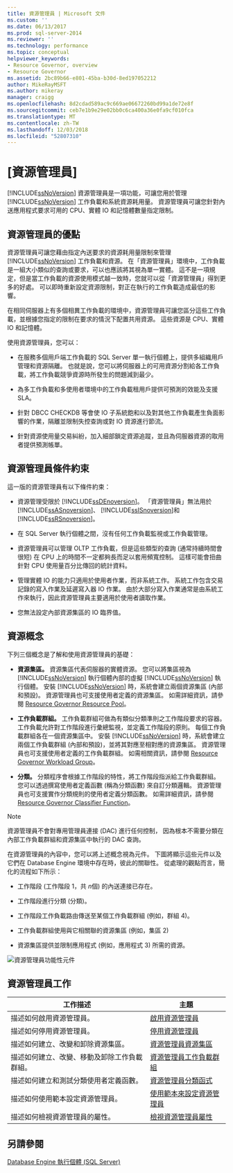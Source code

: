 ```yaml
---
title: 資源管理員 | Microsoft 文件
ms.custom: ''
ms.date: 06/13/2017
ms.prod: sql-server-2014
ms.reviewer: ''
ms.technology: performance
ms.topic: conceptual
helpviewer_keywords:
- Resource Governor, overview
- Resource Governor
ms.assetid: 2bc89b66-e801-45ba-b30d-8ed197052212
author: MikeRayMSFT
ms.author: mikeray
manager: craigg
ms.openlocfilehash: 8d2cdad589ac9c669ae06672260bd99a1de72e8f
ms.sourcegitcommit: ceb7e1b9e29e02bb0c6ca400a36e0fa9cf010fca
ms.translationtype: MT
ms.contentlocale: zh-TW
ms.lasthandoff: 12/03/2018
ms.locfileid: "52807310"
---
```

# <a name="resource-governor"></a>[資源管理員]
  [!INCLUDE[ssNoVersion](../../../includes/ssnoversion-md.md)] 資源管理員是一項功能，可讓您用於管理 [!INCLUDE[ssNoVersion](../../../includes/ssnoversion-md.md)] 工作負載和系統資源耗用量。 資源管理員可讓您針對內送應用程式要求可用的 CPU、實體 IO 和記憶體數量指定限制。  
  
## <a name="benefits-of-resource-governor"></a>資源管理員的優點  
 資源管理員可讓您藉由指定內送要求的資源耗用量限制來管理 [!INCLUDE[ssNoVersion](../../../includes/ssnoversion-md.md)] 工作負載和資源。 在「資源管理員」環境中，工作負載是一組大小類似的查詢或要求，可以也應該將其視為單一實體。 這不是一項規定，但是當工作負載的資源使用模式越一致時，您就可以從「資源管理員」得到更多的好處。 可以即時重新設定資源限制，對正在執行的工作負載造成最低的影響。  
  
 在相同伺服器上有多個相異工作負載的環境中，資源管理員可讓您區分這些工作負載，並根據您指定的限制在要求的情況下配置共用資源。 這些資源是 CPU、實體 IO 和記憶體。  
  
 使用資源管理員，您可以：  
  
-   在服務多個用戶端工作負載的 SQL Server 單一執行個體上，提供多組織用戶管理和資源隔離。 也就是說，您可以將伺服器上的可用資源分割給各工作負載，將工作負載競爭資源時所發生的問題減到最少。  
  
-   為多工作負載和多使用者環境中的工作負載租用戶提供可預測的效能及支援 SLA。  
  
-   針對 DBCC CHECKDB 等會使 IO 子系統飽和以及對其他工作負載產生負面影響的作業，隔離並限制失控查詢或對 IO 資源進行節流。  
  
-   針對資源使用量交易糾紛，加入細部鎖定資源追蹤，並且為伺服器資源的取用者提供預測帳單。  
  
## <a name="resource-governor-constraints"></a>資源管理員條件約束  
 這一版的資源管理員有以下條件約束：  
  
-   資源管理受限於 [!INCLUDE[ssDEnoversion](../../includes/ssdenoversion-md.md)]。 「資源管理員」無法用於 [!INCLUDE[ssASnoversion](../../includes/ssasnoversion-md.md)]、 [!INCLUDE[ssISnoversion](../../includes/ssisnoversion-md.md)]和 [!INCLUDE[ssRSnoversion](../../includes/ssrsnoversion-md.md)]。  
  
-   在 SQL Server 執行個體之間，沒有任何工作負載監視或工作負載管理。  
  
-   資源管理員可以管理 OLTP 工作負載，但是這些類型的查詢 (通常持續時間會很短) 在 CPU 上的時間不一定都夠長而足以套用頻寬控制。 這樣可能會扭曲針對 CPU 使用量百分比傳回的統計資料。  
  
-   管理實體 IO 的能力只適用於使用者作業，而非系統工作。 系統工作包含交易記錄的寫入作業及延遲寫入器 IO 作業。 由於大部分寫入作業通常是由系統工作來執行，因此資源管理員主要適用於使用者讀取作業。  
  
-   您無法設定內部資源集區的 IO 臨界值。  
  
## <a name="resource-concepts"></a>資源概念  
 下列三個概念是了解和使用資源管理員的基礎：  
  
-   **資源集區。** 資源集區代表伺服器的實體資源。 您可以將集區視為 [!INCLUDE[ssNoVersion](../../../includes/ssnoversion-md.md)] 執行個體內部的虛擬 [!INCLUDE[ssNoVersion](../../../includes/ssnoversion-md.md)] 執行個體。 安裝 [!INCLUDE[ssNoVersion](../../../includes/ssnoversion-md.md)] 時，系統會建立兩個資源集區 (內部和預設)。 資源管理員也可支援使用者定義的資源集區。 如需詳細資訊，請參閱 [Resource Governor Resource Pool](resource-governor-resource-pool.md)。  
  
-   **工作負載群組。** 工作負載群組可做為有類似分類準則之工作階段要求的容器。 工作負載允許對工作階段進行彙總監視，並定義工作階段的原則。 每個工作負載群組各在一個資源集區中。 安裝 [!INCLUDE[ssNoVersion](../../../includes/ssnoversion-md.md)] 時，系統會建立兩個工作負載群組 (內部和預設)，並將其對應至相對應的資源集區。 資源管理員也可支援使用者定義的工作負載群組。 如需相關資訊，請參閱 [Resource Governor Workload Group](resource-governor-workload-group.md)。  
  
-   **分類。** 分類程序會根據工作階段的特性，將工作階段指派給工作負載群組。 您可以透過撰寫使用者定義函數 (稱為分類函數) 來自訂分類邏輯。 資源管理員也可支援實作分類規則的使用者定義分類函數。 如需詳細資訊，請參閱 [Resource Governor Classifier Function](resource-governor-classifier-function.md)。  
  
> [!NOTE]  
>  資源管理員不會對專用管理員連接 (DAC) 進行任何控制， 因為根本不需要分類在內部工作負載群組和資源集區中執行的 DAC 查詢。  
  
 在資源管理員的內容中，您可以將上述概念視為元件。 下圖將顯示這些元件以及它們在 Database Engine 環境中存在時，彼此的關聯性。 從處理的觀點而言，簡化的流程如下所示：  
  
-   工作階段 (工作階段 1，共 *n*個) 的內送連接已存在。  
  
-   工作階段進行分類 (分類)。  
  
-   工作階段工作負載路由傳送至某個工作負載群組 (例如，群組 4)。  
  
-   工作負載群組使用與它相關聯的資源集區 (例如，集區 2)  
  
-   資源集區提供並限制應用程式 (例如，應用程式 3) 所需的資源。  
  
 ![資源管理員功能性元件](../../database-engine/media/rg-basic-funct-components.gif "資源管理員功能性元件")  
  
## <a name="resource-governor-tasks"></a>資源管理員工作  
  
|工作描述|主題|  
|----------------------|-----------|  
|描述如何啟用資源管理員。|[啟用資源管理員](resource-governor.md)|  
|描述如何停用資源管理員。|[停用資源管理員](disable-resource-governor.md)|  
|描述如何建立、改變和卸除資源集區。|[資源管理員資源集區](resource-governor-resource-pool.md)|  
|描述如何建立、改變、移動及卸除工作負載群組。|[資源管理員工作負載群組](resource-governor-workload-group.md)|  
|描述如何建立和測試分類使用者定義函數。|[資源管理員分類函式](resource-governor-classifier-function.md)|  
|描述如何使用範本設定資源管理員。|[使用範本來設定資源管理員](configure-resource-governor-using-a-template.md)|  
|描述如何檢視資源管理員的屬性。|[檢視資源管理員屬性](view-resource-governor-properties.md)|  
  
## <a name="see-also"></a>另請參閱  
 [Database Engine 執行個體 &#40;SQL Server&#41;](../../database-engine/configure-windows/database-engine-instances-sql-server.md)  
  
  
